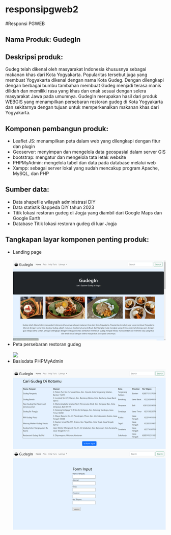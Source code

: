 # responsipgweb2
#Responsi PGWEB 

<h2>Nama Produk: GudegIn</h2>

<h2>Deskripsi produk:</h2>
Gudeg telah dikenal oleh masyarakat Indonesia khususnya sebagai makanan khas dari Kota Yogyakarta. Popularitas tersebut juga yang membuat Yogyakarta dikenal dengan nama Kota Gudeg. Dengan dilengkapi dengan berbagai bumbu tambahan membuat Gudeg menjadi terasa manis dilidah dan memiliki rasa yang khas dan enak sesuai dengan selera masyarakat Jawa pada umumnya. GudegIn merupakan hasil dari produk WEBGIS yang menampilkan persebaran restoran gudeg di Kota Yogyakarta dan sekitarnya dengan tujuan untuk memperkenalkan makanan khas dari Yogyakarta. 

<h2>Komponen pembangun produk: </h2>
<ul>
<li>Leaflet JS: menampilkan peta dalam web yang dilengkapi dengan fitur dan plugin</li>
<li>Geoserver: menyimpan dan mengelola data geospasial dalam server GIS</li>
<li>bootstrap: mengatur dan mengelola tata letak website</li>
<li>PHPMyAdmin: mengelola tabel dan data pada database melalui web</li>
<li>Xampp: sebagai server lokal yang sudah mencakup program Apache, MySQL, dan PHP</li>
</ul>

<h2>Sumber data:</h2>
<ul>
<li> Data shapefile wilayah administrasi DIY</li>
<li>Data statistik Bappeda DIY tahun 2023</li>
<li>Titik lokasi restoran gudeg di Jogja yang diambil dari Google Maps dan Google Earth</li>
<li>Database Titik lokasi restoran gudeg di luar Jogja</li>
</ul>

<h2>Tangkapan layar komponen penting produk:</h2>
<ul>
  <li>Landing page</li><br><img src = "assets/img/referensi/landingpage.png" width = "500">
   <li>Peta persebaran restoran gudeg</li><br><img src = "assets/img/referensi/peta1.png" width = "500">
   <li>Basisdata PHPMyAdmin</li><br><img src = "assets/img/referensi/database.png" width = "500">
  <img src = "assets/img/referensi/database2.png" width = "500">
</ul>




